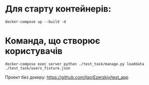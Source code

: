 # Для старту контейнерів:
`docker-compose up --build -d`
# Команда, що створює користувачів
`docker-compose exec server python ./test_task/manage.py loaddata ./test_task/users_fixture.json`

Проект без докеру: https://github.com/IgorEzerskiy/test_app